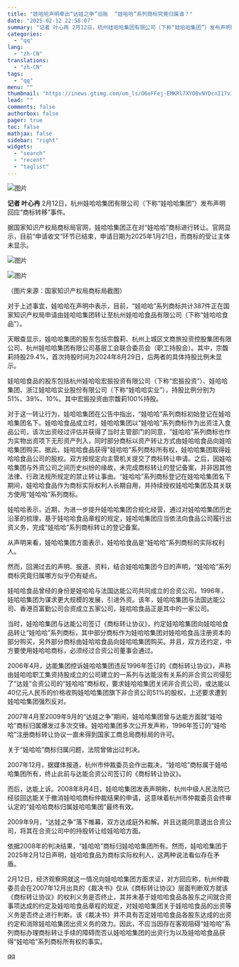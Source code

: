 ```yaml
---
title: "娃哈哈声明牵出“达娃之争”旧账  “娃哈哈”系列商标究竟归属谁？"
date: "2025-02-12 22:58:07"
summary: "记者 叶心冉 2月12日，杭州娃哈哈集团有限公司（下称“娃哈哈集团”）发布声明回应“商标转移”事件。..."
categories:
  - "qq"
lang:
  - "zh-CN"
translations:
  - "zh-CN"
tags:
  - "qq"
menu: ""
thumbnail: "https://inews.gtimg.com/om_ls/O6eFFej-EMKRl7XYOBvNYDcnI17v1qyJJLla9bagx3vc4AA_640360/0"
lead: ""
comments: false
authorbox: false
pager: true
toc: false
mathjax: false
sidebar: "right"
widgets:
  - "search"
  - "recent"
  - "taglist"
---
```


![图片](https://inews.gtimg.com/om_bt/OOROa0TnFUxgwbVfY0iLIlSgq5SvTSzjLjqXCL1-Izv0IAA/641)

**记者 叶心冉** 2月12日，杭州娃哈哈集团有限公司（下称“娃哈哈集团”）发布声明回应“商标转移”事件。

据国家知识产权局商标局官网，娃哈哈集团正在对“娃哈哈”商标进行转让。官网显示，目前“申请收文”环节已结束，申请日期为2025年1月21日，而商标的受让主体未显示。

![图片](https://inews.gtimg.com/om_bt/OQW8DIAEDid0spBhZEWnb1PufWFkrtjLlo52IqwpL4lGcAA/641)

![图片](https://inews.gtimg.com/om_bt/OM_61GS_dFzEPYphwO5QJL3xJK1fgHJkCRaLD7MfzjmpYAA/641)

（图片来源：国家知识产权局商标局截图）

对于上述事宜，娃哈哈在声明中表示，目前，“娃哈哈”系列商标共计387件正在国家知识产权局申请由娃哈哈集团转让至杭州娃哈哈食品有限公司（下称“娃哈哈食品”）。

天眼查显示，娃哈哈集团的股东包括宗馥莉、杭州上城区文商旅投资控股集团有限公司、杭州娃哈哈集团有限公司基层工会联合委员会（职工持股会）。其中，宗馥莉持股29.4%，首次持股时间为2024年8月29日，后两者的具体持股比例未显示。

娃哈哈食品的股东包括杭州娃哈哈宏振投资有限公司（下称“宏振投资”）、娃哈哈集团、浙江娃哈哈实业股份有限公司（下称“娃哈哈实业”），持股比例分别为51%、39%、10%。其中宏振投资由宗馥莉100%持股。

对于这一转让行为，娃哈哈集团在公告中指出，“娃哈哈”系列商标初始登记在娃哈哈集团名下。娃哈哈食品成立时，娃哈哈集团以“娃哈哈”系列商标作为出资注入食品公司，该次出资经过评估并获得了当时主管部门的同意，“娃哈哈”系列商标也作为实物出资项下无形资产列入，同时部分商标以资产转让方式由娃哈哈食品向娃哈哈集团购买。据此，娃哈哈食品获得“娃哈哈”系列商标所有权，娃哈哈集团取得娃哈哈食品公司的股权。双方按规定向主管机关提交了商标转让申请。之后，因娃哈哈集团与外资公司之间历史纠纷的缘故，未完成商标转让的登记备案，并非因其他法律、行政法规所规定的禁止转让事由。“娃哈哈”系列商标登记在娃哈哈集团名下期间，娃哈哈食品作为商标实际权利人长期自用，并持续授权娃哈哈集团及其关联方使用“娃哈哈”系列商标。

娃哈哈表示，近期，为进一步提升娃哈哈集团合规化经营，通过对娃哈哈集团历史沿革的梳理，基于娃哈哈食品章程的规定，娃哈哈集团应当依法向食品公司履行出资义务，完成“娃哈哈”系列商标转让的登记备案。

从声明来看，娃哈哈集团方面表示，娃哈哈食品是“娃哈哈”系列商标的实际权利人。

然而，回溯过去的声明、报道、资料，结合娃哈哈集团今日的声明，“娃哈哈”系列商标究竟归属哪方似乎仍有疑点。

娃哈哈食品曾经的身份是娃哈哈与法国达能公司共同成立的合资公司。1996年，娃哈哈集团为谋求更大规模的发展，引进外资。该年，娃哈哈集团与法国达能公司、香港百富勤公司合资成立五家公司，娃哈哈食品正是其中的一家公司。

当时，娃哈哈集团与达能公司签订《商标转让协议》，约定娃哈哈集团向娃哈哈食品转让“娃哈哈”系列商标，其中部分商标作为娃哈哈集团对娃哈哈食品注册资本的部分购买，另外部分商标由娃哈哈食品向娃哈哈集团购买。并且，双方还约定，中方要使用娃哈哈商标，必须经过合资公司董事会通过。

2006年4月，达能集团控诉娃哈哈集团违反1996年签订的《商标转让协议》，声称由娃哈哈职工集资持股成立的公司建立的一系列与达能没有关系的非合资公司侵犯了“达娃”合资公司的“娃哈哈”商标权，要求娃哈哈集团关闭非合资公司，或达能以40亿元人民币的价格收购娃哈哈集团旗下非合资公司51%的股权，上述要求遭到娃哈哈集团强烈反对。

2007年4月至2009年9月的“达娃之争”期间，娃哈哈集团曾与达能方面就“娃哈哈”商标归属爆发过多次交锋。娃哈哈集团多次公开发声称，1996年签订的“娃哈哈”注册商标转让协议一直未得到国家工商总局商标局的许可。

关于“娃哈哈”商标归属问题，法院曾做出过判决。

2007年12月，据媒体报道，杭州市仲裁委员会作出裁决，“娃哈哈”商标属于娃哈哈集团所有，终止此前与达能合资公司签订的《商标转让协议》。

而后，达能上诉。2008年8月4日，娃哈哈集团发表声明称，杭州中级人民法院已经驳回达能关于撤消娃哈哈商标仲裁结果的申请，这意味着杭州市仲裁委员会终审认定的“娃哈哈商标归属娃哈哈集团”最终有效。

2009年9月，“达娃之争”落下帷幕，双方达成庭外和解。并且达能同意退出合资公司，将其在合资公司中的持股转让给娃哈哈方面。

依据2008年的判决结果，“娃哈哈”商标归娃哈哈集团所有。然而，娃哈哈集团于2025年2月12日声明，娃哈哈食品为商标实际权利人，这两种说法看似存在矛盾。

2月12日，经济观察网就这一情况向娃哈哈集团方面求证，对方回应称，杭州仲裁委员会在2007年12月出具的《裁决书》仅从《商标转让协议》层面判断双方就该《商标转让协议》的权利义务是否终止，其并未基于娃哈哈食品各股东之间就合资事项达成的约定及娃哈哈食品章程的规定，对娃哈哈集团关于娃哈哈食品的出资等义务是否终止进行判断。该《裁决书》并不具有否定娃哈哈食品各股东达成的出资约定和消除娃哈哈集团出资义务的效力。因此，不应当因存在客观阻碍“娃哈哈”系列商标办理商标转让手续的障碍而否认娃哈哈集团的出资行为以及娃哈哈食品获得“娃哈哈”系列商标所有权的事实。

[qq](https://new.qq.com/rain/a/20250212A09K7N00)
